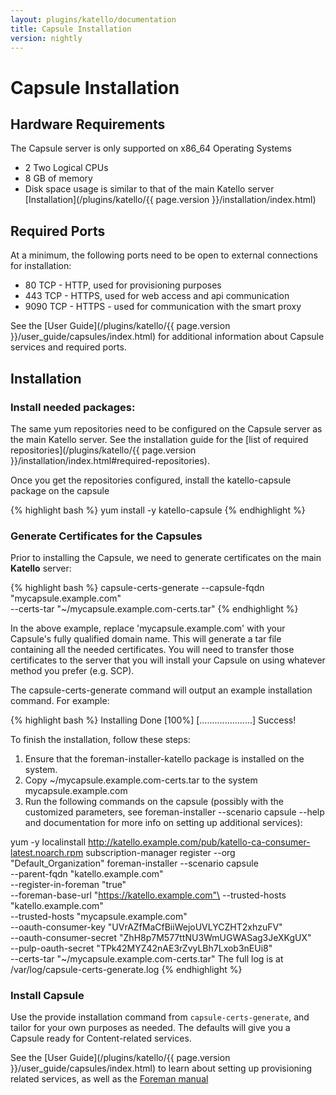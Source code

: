 ```yaml
---
layout: plugins/katello/documentation
title: Capsule Installation
version: nightly
---
```


# Capsule Installation


## Hardware Requirements

The Capsule server is only supported on x86_64 Operating Systems

 * 2 Two Logical CPUs
 * 8 GB of memory
 * Disk space usage is similar to that of the main Katello server [Installation](/plugins/katello/{{ page.version }}/installation/index.html)


## Required Ports

At a minimum, the following ports need to be open to external connections for installation:

* 80 TCP - HTTP, used for provisioning purposes
* 443 TCP - HTTPS, used for web access and api communication
* 9090 TCP - HTTPS - used for communication with the smart proxy

See the [User Guide](/plugins/katello/{{ page.version }}/user_guide/capsules/index.html) for additional information about Capsule services and required ports.

## Installation

### Install needed packages:

The same yum repositories need to be configured on the Capsule server as the main Katello server. See the installation guide for the [list of required repositories](/plugins/katello/{{ page.version }}/installation/index.html#required-repositories).

Once you get the repositories configured, install the katello-capsule package on the capsule

{% highlight bash %}
yum install -y katello-capsule
{% endhighlight %}

### Generate Certificates for the Capsules

Prior to installing the Capsule, we need to generate certificates on the main **Katello** server:

{% highlight bash %}
capsule-certs-generate --capsule-fqdn "mycapsule.example.com"\
                       --certs-tar    "~/mycapsule.example.com-certs.tar"
{% endhighlight %}

In the above example, replace 'mycapsule.example.com' with your Capsule's fully qualified domain name. This will generate a tar file containing all the needed certificates. You will need to transfer those certificates to the server that you will install your Capsule on using whatever method you prefer (e.g. SCP).

The capsule-certs-generate command will output an example installation command. For example:

{% highlight bash %}
Installing             Done                     [100%] [.....................]
  Success!

  To finish the installation, follow these steps:

  1. Ensure that the foreman-installer-katello package is installed on the system.
  2. Copy ~/mycapsule.example.com-certs.tar to the system mycapsule.example.com
  3. Run the following commands on the capsule (possibly with the customized
     parameters, see foreman-installer --scenario capsule --help and
     documentation for more info on setting up additional services):

  yum -y localinstall http://katello.example.com/pub/katello-ca-consumer-latest.noarch.rpm
  subscription-manager register --org "Default_Organization"
  foreman-installer --scenario capsule\
                    --parent-fqdn           "katello.example.com"\
                    --register-in-foreman   "true"\
                    --foreman-base-url      "https://katello.example.com"\
                    --trusted-hosts         "katello.example.com"\
                    --trusted-hosts         "mycapsule.example.com"\
                    --oauth-consumer-key    "UVrAZfMaCfBiiWejoUVLYCZHT2xhzuFV"\
                    --oauth-consumer-secret "ZhH8p7M577ttNU3WmUGWASag3JeXKgUX"\
                    --pulp-oauth-secret     "TPk42MYZ42nAE3rZvyLBh7Lxob3nEUi8"\
                    --certs-tar             "~/mycapsule.example.com-certs.tar"
  The full log is at /var/log/capsule-certs-generate.log
{% endhighlight %}

### Install Capsule

Use the provide installation command from `capsule-certs-generate`, and tailor for your own purposes as needed.  The defaults will give you a Capsule ready for Content-related services.

See the [User Guide](/plugins/katello/{{ page.version }}/user_guide/capsules/index.html) to learn about setting up provisioning related services, as well as the [Foreman manual](http://theforeman.org/manuals/latest/index.html#4.3SmartProxies)
